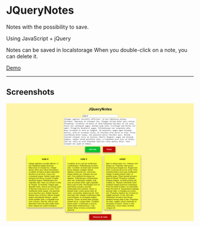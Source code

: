 # JQueryNotes

Notes with the possibility to save.

Using JavaScript + jQuery

Notes can be saved in localstorage
When you double-click on a note, you can delete it.

[Demo](https://0vector0.github.io/JQueryNotes/)

***

## Screenshots
![screenshots](screenshots/JQueryNotes-1470858866174.png)
